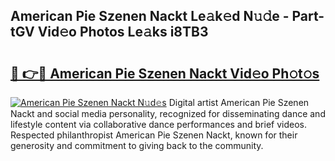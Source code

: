 ## American Pie Szenen Nackt Le𝚊k𝚎d N𝚞𝚍e - Part-tGV Vid𝚎o Photos Le𝚊ks i8TB3

# <h2><a href="http://fb4yya.evod.top/?m=American+Pie+Szenen+Nackt">🔗 👉🔴 American Pie Szenen Nackt Vid𝚎o Ph𝚘t𝚘s</a></h2>

[![American Pie Szenen Nackt N𝚞d𝚎s](https://i.imgur.com/8V9OHl7.gif)](http://fb4yya.evod.top/?m=American+Pie+Szenen+Nackt)
Digital artist American Pie Szenen Nackt and social media personality, recognized for disseminating dance and lifestyle content via collaborative dance performances and brief videos. Respected philanthropist American Pie Szenen Nackt, known for their generosity and commitment to giving back to the community. 
